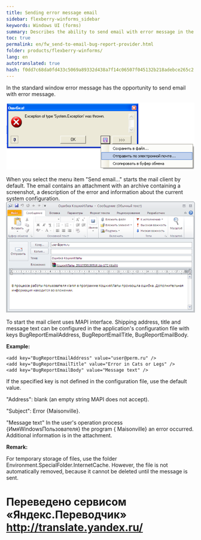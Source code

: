 ```yaml
--- 
title: Sending error message email 
sidebar: flexberry-winforms_sidebar 
keywords: Windows UI (forms) 
summary: Describes the ability to send email with error message in the application and specified the desired settings in the application's configuration file 
toc: true 
permalink: en/fw_send-to-email-bug-report-provider.html 
folder: products/flexberry-winforms/ 
lang: en 
autotranslated: true 
hash: f0dd7c68da0fd433c5069a89332d438a7f14c06507f045132b218adebce265c2 
--- 
```


In the standard window error message has the opportunity to send email with error message. 

![](/images/pages/products/flexberry-winforms/development/error-form.png) 

When you select the menu item "Send email..." starts the mail client by default. The email contains an attachment with an archive containing a screenshot, a description of the error and information about the current system configuration. 
![](/images/pages/products/flexberry-winforms/development/letter.png) 

To start the mail client uses MAPI interface. 
Shipping address, title and message text can be configured in the application's configuration file with keys BugReportEmailAddress, BugReportEmailTitle, BugReportEmailBody. 

__Example:__ 

```
<add key="BugReportEmailAddress" value="user@perm.ru" />
<add key="BugReportEmailTitle" value="Error in Cats or Legs" />
<add key="BugReportEmailBody" value="Message text" />
``` 
If the specified key is not defined in the configuration file, use the default value. 

"Address": blank (an empty string MAPI does not accept). 

"Subject": Error {Maisonville}. 

"Message text" In the user's operation process {ИмяWindowsПользователя} the program { Maisonville} an error occurred. Additional information is in the attachment. 

__Remark:__ 

For temporary storage of files, use the folder Environment.SpecialFolder.InternetCache. However, the file is not automatically removed, because it cannot be deleted until the message is sent.


 # Переведено сервисом «Яндекс.Переводчик» http://translate.yandex.ru/